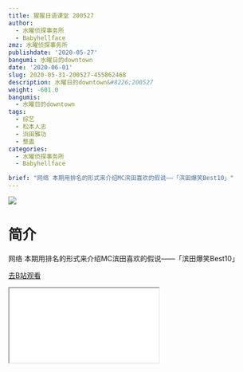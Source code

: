 ```yaml
---
title: 猩猩日语课堂 200527
author:
  - 水曜侦探事务所
  - Babyhellface
zmz: 水曜侦探事务所
publishdate: '2020-05-27'
bangumi: 水曜日的downtown
date: '2020-06-01'
slug: 2020-05-31-200527-455862468
description: 水曜日的downtown&#8226;200527
weight: -601.0
bangumis:
  - 水曜日的downtown
tags:
  - 综艺
  - 松本人志
  - 浜田雅功
  - 整蛊
categories:
  - 水曜侦探事务所
  - Babyhellface

brief: "网络 本期用排名的形式来介绍MC滨田喜欢的假说——「滨田爆笑Best10」"
---
```

![](https://raw.githubusercontent.com/tcgriffith/owaraisite/master/static/tmpimg/9a110b738b3a22d7c6844493a557d7626af97bec.jpg.480.jpg)
# 简介  
网络
本期用排名的形式来介绍MC滨田喜欢的假说——「滨田爆笑Best10」  

[去B站观看](https://www.bilibili.com/video/av455862468/)
<div class ="resp-container"><iframe class="testiframe" src="//player.bilibili.com/player.html?aid=455862468"", scrolling="no", allowfullscreen="true" > </iframe></div> 
